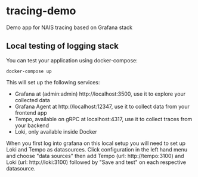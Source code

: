 # tracing-demo
Demo app for NAIS tracing based on Grafana stack

## Local testing of logging stack

You can test your application using docker-compose:

```
docker-compose up
```

This will set up the following services:

- Grafana at (admin:admin) http://localhost:3500, use it to explore your collected data
- Grafana Agent at http://localhost:12347, use it to collect data from your frontend app
- Tempo, available on gRPC at localhost:4317, use it to collect traces from your backend
- Loki, only available inside Docker

When you first log into grafana on this local setup you will need to set up Loki and Tempo
as datasources. Click configuration in the left hand menu and choose "data sources" then add Tempo (url: http://tempo:3100)
and Loki (url: http://loki:3100) followed by "Save and test" on each respective datasource.
